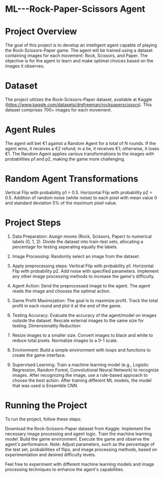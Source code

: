 # ML---Rock-Paper-Scissors Agent

# Project Overview
The goal of this project is to develop an intelligent agent capable of playing the Rock-Scissors-Paper game. The agent will be trained using a dataset containing images for each movement: Rock, Scissors, and Paper. The objective is for the agent to learn and make optimal choices based on the images it observes.

# Dataset
The project utilizes the Rock-Scissors-Paper dataset, available at Kaggle (https://www.kaggle.com/datasets/drgfreeman/rockpaperscissors). This dataset comprises 700+ images for each movement.

# Agent Rules
The agent will bet €1 against a Random Agent for a total of N rounds.
If the agent wins, it receives a €2 refund; in a tie, it receives €1; otherwise, it loses €1.
The Random Agent applies various transformations to the images with probabilities p1 and p2, making the game more challenging.

# Random Agent Transformations
Vertical Flip with probability p1 = 0.5.
Horizontal Flip with probability p2 = 0.5.
Addition of random noise (white noise) to each pixel with mean value 0 and standard deviation 5% of the maximum pixel value.

# Project Steps

1. Data Preparation:
Assign moves (Rock, Scissors, Paper) to numerical labels (0, 1, 2).
Divide the dataset into train-test sets, allocating a percentage for testing seperating equally the labels.

2. Image Processing:
Randomly select an image from the dataset.

3. Apply preprocessing steps:
Vertical Flip with probability p1.
Horizontal Flip with probability p2.
Add noise with specified parameters.
Implement any other image processing methods to increase the game's difficulty.

4. Agent Action:
Send the preprocessed image to the agent.
The agent reads the image and chooses the optimal action.

5. Game Profit Maximization:
The goal is to maximize profit.
Track the total profit in each round and plot it at the end of the game.

6. Testing Accuracy:
Evaluate the accuracy of the agent/model on images outside the dataset.
Rescale external images to the same size for testing.
Dimensionality Reduction:

7. Resize images to a smaller size.
Convert images to black and white to reduce total pixels.
Normalize images to a 0-1 scale.

8. Environment:
Build a simple environment with loops and functions to create the game interface.

9. Supervised Learning:
Train a machine learning model (e.g., Logistic Regression, Random Forest, Convolutional Neural Network) to recognize images.
After recognizing the image, use a rule-based approach to choose the best action.
After training different ML models, the model that was used is Ensemble CNN.

# Running the Project
To run the project, follow these steps:

Download the Rock-Scissors-Paper dataset from Kaggle.
Implement the necessary image processing and agent logic.
Train the machine learning model.
Build the game environment.
Execute the game and observe the agent's performance.
Note: Adjust parameters, such as the percentage of the test set, probabilities of flips, and image processing methods, based on experimentation and desired difficulty levels.

Feel free to experiment with different machine learning models and image processing techniques to enhance the agent's capabilities.

